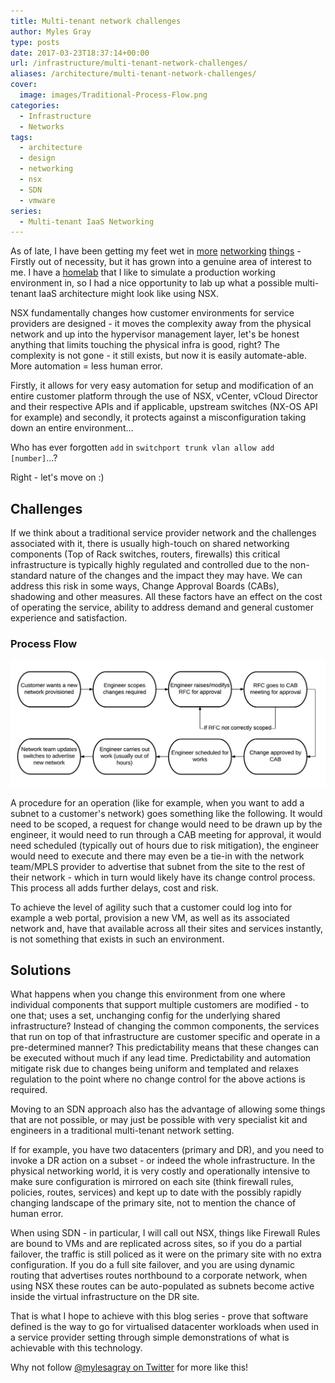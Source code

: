 ```yaml
---
title: Multi-tenant network challenges
author: Myles Gray
type: posts
date: 2017-03-23T18:37:14+00:00
url: /infrastructure/multi-tenant-network-challenges/
aliases: /architecture/multi-tenant-network-challenges/
cover:
  image: images/Traditional-Process-Flow.png
categories:
  - Infrastructure
  - Networks
tags:
  - architecture
  - design
  - networking
  - nsx
  - SDN
  - vmware
series:
  - Multi-tenant IaaS Networking
---
```


As of late, I have been getting my feet wet in [more][1] [networking][2] [things][3] - Firstly out of necessity, but it has grown into a genuine area of interest to me. I have a [homelab][4] that I like to simulate a production working environment in, so I had a nice opportunity to lab up what a possible multi-tenant IaaS architecture might look like using NSX.

NSX fundamentally changes how customer environments for service providers are designed - it moves the complexity away from the physical network and up into the hypervisor management layer, let's be honest anything that limits touching the physical infra is good, right? The complexity is not gone - it still exists, but now it is easily automate-able. More automation = less human error.

Firstly, it allows for very easy automation for setup and modification of an entire customer platform through the use of NSX, vCenter, vCloud Director and their respective APIs and if applicable, upstream switches (NX-OS API for example) and secondly, it protects against a misconfiguration taking down an entire environment...

Who has ever forgotten `add` in `switchport trunk vlan allow add [number]`...?

Right - let's move on :)

## Challenges

If we think about a traditional service provider network and the challenges associated with it, there is usually high-touch on shared networking components (Top of Rack switches, routers, firewalls) this critical infrastructure is typically highly regulated and controlled due to the non-standard nature of the changes and the impact they may have. We can address this risk in some ways, Change Approval Boards (CABs), shadowing and other measures. All these factors have an effect on the cost of operating the service, ability to address demand and general customer experience and satisfaction.

### Process Flow

![Traditional Process Flow][5] 

A procedure for an operation (like for example, when you want to add a subnet to a customer's network) goes something like the following. It would need to be scoped, a request for change would need to be drawn up by the engineer, it would need to run through a CAB meeting for approval, it would need scheduled (typically out of hours due to risk mitigation), the engineer would need to execute and there may even be a tie-in with the network team/MPLS provider to advertise that subnet from the site to the rest of their network - which in turn would likely have its change control process. This process all adds further delays, cost and risk.

To achieve the level of agility such that a customer could log into for example a web portal, provision a new VM, as well as its associated network and, have that available across all their sites and services instantly, is not something that exists in such an environment.

## Solutions

What happens when you change this environment from one where individual components that support multiple customers are modified - to one that; uses a set, unchanging config for the underlying shared infrastructure? Instead of changing the common components, the services that run on top of that infrastructure are customer specific and operate in a pre-determined manner? This predictability means that these changes can be executed without much if any lead time. Predictability and automation mitigate risk due to changes being uniform and templated and relaxes regulation to the point where no change control for the above actions is required.

Moving to an SDN approach also has the advantage of allowing some things that are not possible, or may just be possible with very specialist kit and engineers in a traditional multi-tenant network setting.

If for example, you have two datacenters (primary and DR), and you need to invoke a DR action on a subset - or indeed the whole infrastructure. In the physical networking world, it is very costly and operationally intensive to make sure configuration is mirrored on each site (think firewall rules, policies, routes, services) and kept up to date with the possibly rapidly changing landscape of the primary site, not to mention the chance of human error.

When using SDN - in particular, I will call out NSX, things like Firewall Rules are bound to VMs and are replicated across sites, so if you do a partial failover, the traffic is still policed as it were on the primary site with no extra configuration. If you do a full site failover, and you are using dynamic routing that advertises routes northbound to a corporate network, when using NSX these routes can be auto-populated as subnets become active inside the virtual infrastructure on the DR site.

That is what I hope to achieve with this blog series - prove that software defined is the way to go for virtualised datacenter workloads when used in a service provider setting through simple demonstrations of what is achievable with this technology.

Why not follow [@mylesagray on Twitter][6] for more like this!

 [1]: /architecture/designing-modern-private-cloud-network/
 [2]: /personal/vcix6-nv-exam-experience/
 [3]: /virtualisation/vmware-nic-load-balancing-and-teaming-the-math/
 [4]: /hardware/my-home-datacenter/
 [5]: images/Traditional-Process-Flow.png
 [6]: https://twitter.com/mylesagray